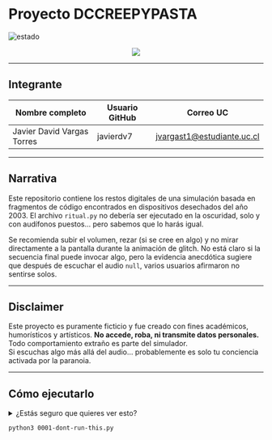 # Proyecto DCCREEPYPASTA

![estado](https://img.shields.io/badge/don't-RUN_THIS-green)

<p align="center">
  <img src="https://readme-typing-svg.demolab.com?font=Fira+Code&pause=100&color=F70000&center=true&width=435&lines=No+deber%C3%ADas+estar+aqu%C3%AD...;Pero+ya+es+demasiado+tarde."/>
</p>
<!-- Código de emergencia: 13-13-13. Solo en luna nueva. -->

---

## Integrante

| Nombre completo              | Usuario GitHub | Correo UC                     |
|-----------------------------|----------------|-------------------------------|
| Javier David Vargas Torres  | javierdv7       | jvargast1@estudiante.uc.cl    |

---

## Narrativa

Este repositorio contiene los restos digitales de una simulación basada en fragmentos de código encontrados en dispositivos desechados del año 2003. El archivo `ritual.py` no debería ser ejecutado en la oscuridad, solo y con audífonos puestos... pero sabemos que lo harás igual.

Se recomienda subir el volumen, rezar (si se cree en algo) y no mirar directamente a la pantalla durante la animación de glitch. No está claro si la secuencia final puede invocar algo, pero la evidencia anecdótica sugiere que después de escuchar el audio `null`, varios usuarios afirmaron no sentirse solos.

---

## Disclaimer

Este proyecto es puramente ficticio y fue creado con fines académicos, humorísticos y artísticos. **No accede, roba, ni transmite datos personales.**  
Todo comportamiento extraño es parte del simulador.  
Si escuchas algo más allá del audio… probablemente es solo tu conciencia activada por la paranoia.

---

## Cómo ejecutarlo

<details>
  <summary>¿Estás seguro que quieres ver esto?</summary>

  Ritual completado. Si escuchas una segunda respiración... no estás solo.
</details>

```bash
python3 0001-dont-run-this.py
